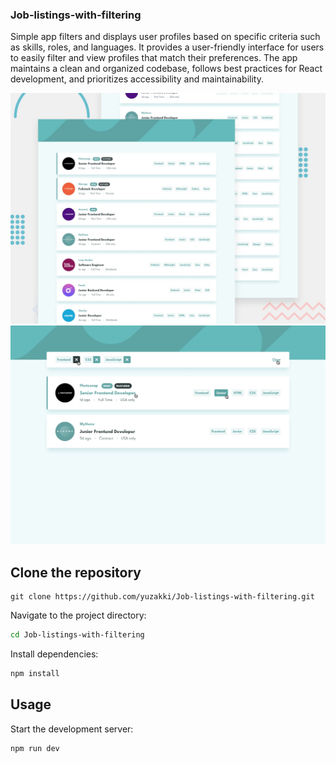 ### Job-listings-with-filtering

Simple app filters and displays user profiles based on specific criteria such as skills, roles, and languages.
It provides a user-friendly interface for users to easily filter and view profiles that match their preferences.
The app maintains a clean and organized codebase, follows best practices for React development, and prioritizes accessibility and maintainability.

![Screenshot](/public//design/desktop-preview.jpg)
![Screenshot](/public//design/active-states.jpg)

## Clone the repository

```
git clone https://github.com/yuzakki/Job-listings-with-filtering.git
```

Navigate to the project directory:

```bash
cd Job-listings-with-filtering
```

Install dependencies:

```bash
npm install
```

## Usage

Start the development server:

```bash
npm run dev
```
